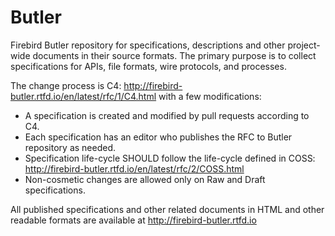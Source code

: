 # Butler

Firebird Butler repository for specifications, descriptions and other project-wide documents in their source formats. The primary purpose is to collect specifications for APIs, file formats, wire protocols, and processes.

The change process is C4: http://firebird-butler.rtfd.io/en/latest/rfc/1/C4.html with a few modifications:

- A specification is created and modified by pull requests according to C4.
- Each specification has an editor who publishes the RFC to Butler repository as needed.
- Specification life-cycle SHOULD follow the life-cycle defined in COSS: http://firebird-butler.rtfd.io/en/latest/rfc/2/COSS.html
- Non-cosmetic changes are allowed only on Raw and Draft specifications.

All published specifications and other related documents in HTML and other readable formats are available at http://firebird-butler.rtfd.io


